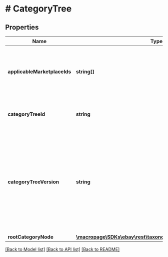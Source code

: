# # CategoryTree

## Properties

Name | Type | Description | Notes
------------ | ------------- | ------------- | -------------
**applicableMarketplaceIds** | **string[]** | A list of one or more identifiers of the eBay marketplaces that use this category tree. | [optional]
**categoryTreeId** | **string** | The unique identifier of this eBay category tree. | [optional]
**categoryTreeVersion** | **string** | The version of this category tree. It&#39;s a good idea to cache this value for comparison so you can determine if this category tree has been modified in subsequent calls. | [optional]
**rootCategoryNode** | [**\macropage\SDKs\ebay\rest\taxonomy\Model\CategoryTreeNode**](CategoryTreeNode.md) |  | [optional]

[[Back to Model list]](../../README.md#models) [[Back to API list]](../../README.md#endpoints) [[Back to README]](../../README.md)
